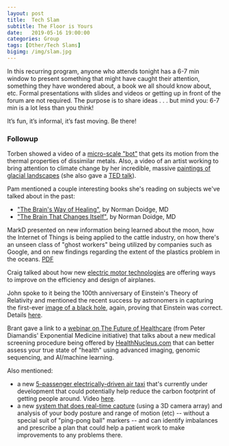 ```yaml
---
layout: post
title:  Tech Slam
subtitle: The Floor is Yours
date:   2019-05-16 19:00:00
categories: Group
tags: [Other/Tech Slams]
bigimg: /img/slam.jpg
---
```

In this recurring program, anyone who attends tonight has a 6-7 min window to present something that might have caught their attention, something they have wondered about, a book we all should know about, etc. Formal presentations with slides and videos or getting up in front of the forum are not required. The purpose is to share ideas . . . but mind you: 6-7 min is a lot less than you think!

It’s fun, it’s informal, it’s fast moving. Be there!

### Followup

Torben showed a video of a [micro-scale "bot"](/assets/present/2019/2019-05-16/microbots.mp4) that gets its motion from the thermal properties of dissimilar metals.  Also, a video of an artist working to bring attention to climate change by her incredible, massive [paintings of glacial landscapes](/assets/present/2019/2019-05-16/glacier-paintings.mp4) (she also gave a [TED talk](https://www.ted.com/talks/zaria_forman_drawings_that_show_the_beauty_and_fragility_of_earth)).

Pam mentioned a couple interesting books she's reading on subjects we've talked about in the past:

* ["The Brain's Way of Healing"](https://www.amazon.com/Brains-Way-Healing-Discoveries-Neuroplasticity/dp/014312837X), by Norman Doidge, MD
* ["The Brain That Changes Itself"](https://www.amazon.com/Brain-That-Changes-Itself-Frontiers/dp/0143113100/), by Norman Doidge, MD

MarkD presented on new information being learned about the moon, how the Internet of Things is being applied to the cattle industry, on how there's an unseen class of "ghost workers" being utilized by companies such as Google, and on new findings regarding the extent of the plastics problem in the oceans. [PDF](/assets/present/2019/2019-05-16/markd.pdf)

Craig talked about how new [electric motor technologies](/assets/present/2019/2019-05-16/craig.pdf) are offering ways to improve on the efficiency and design of airplanes.

John spoke to it being the 100th anniversary of Einstein's Theory of Relativity and mentioned the recent success by astronomers in capturing the first-ever [image of a black hole](https://www.jpl.nasa.gov/edu/news/2019/4/19/how-scientists-captured-the-first-image-of-a-black-hole/), again, proving that Einstein was correct. Details [here](/assets/present/2019/2019-05-16/100-years-on.pdf).

Brant gave a link to a [webinar on The Future of Healthcare](https://www.a360.digital/david-karow-post-webinar-sample-content)
 (from Peter Diamandis' Exponential Medicine initiative) that talks about a new medical screening procedure being offered by [HealthNucleus.com](https://www.healthnucleus.com) that can better assess your true state of "health" using advanced imaging, genomic sequencing, and AI/machine learning.

 <!-- Brant also touched on the notion of ["frisson"](https://en.wikipedia.org/wiki/Frisson) -- those goosebumps you might feel while listening to music or experiencing something visually that suddenly violates your expectations (e.g. a sudden loud passage, unusual chord change, or a quick, unexpected plot twist in a movie) -- and mentioned some [new VR tech](https://www.youtube.com/watch?v=AYnODogZf-M) that appears capable of delivering a stream of "frisson moments" to the viewer.  -->

 Also mentioned:

* a new [5-passenger electrically-driven air taxi](https://www.bbc.com/news/business-48297440) that's currently under development that could potentially help reduce the carbon footprint of getting people around. Video [here](https://www.youtube.com/watch?v=8qotuu8JjQM).
* a new [system that does real-time capture](https://www.youtube.com/watch?v=ApYr_QZ_iWU) (using a 3D camera array) and analysis of your body posture and range of motion (etc) -- without a special suit of "ping-pong ball" markers -- and can identify imbalances and prescribe a plan that could help a patient work to make improvements to any problems there.
